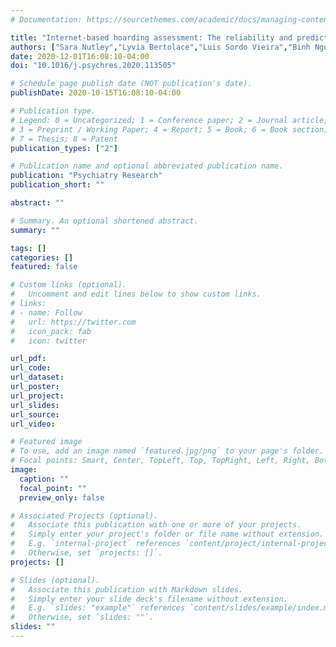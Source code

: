```yaml
---
# Documentation: https://sourcethemes.com/academic/docs/managing-content/

title: "Internet-based hoarding assessment: The reliability and predictive validity of the internet-based Hoarding Rating Scale, Self-Report"
authors: ["Sara Nutley","Lyvia Bertolace","Luis Sordo Vieira","Binh Nguyen","Ashley Ordway","Heather Simpson","Monica R. Camacho","Joseph Eichenbaum","Rachel Nosheny","Michael Weiner","Scott R. Mackin","Carol A. Mathews"]
date: 2020-12-01T16:08:10-04:00
doi: "10.1016/j.psychres.2020.113505"

# Schedule page publish date (NOT publication's date).
publishDate: 2020-10-15T16:08:10-04:00

# Publication type.
# Legend: 0 = Uncategorized; 1 = Conference paper; 2 = Journal article;
# 3 = Preprint / Working Paper; 4 = Report; 5 = Book; 6 = Book section;
# 7 = Thesis; 8 = Patent
publication_types: ["2"]

# Publication name and optional abbreviated publication name.
publication: "Psychiatry Research"
publication_short: ""

abstract: ""

# Summary. An optional shortened abstract.
summary: ""

tags: []
categories: []
featured: false

# Custom links (optional).
#   Uncomment and edit lines below to show custom links.
# links:
# - name: Follow
#   url: https://twitter.com
#   icon_pack: fab
#   icon: twitter

url_pdf:
url_code:
url_dataset:
url_poster:
url_project:
url_slides:
url_source:
url_video:

# Featured image
# To use, add an image named `featured.jpg/png` to your page's folder.
# Focal points: Smart, Center, TopLeft, Top, TopRight, Left, Right, BottomLeft, Bottom, BottomRight.
image:
  caption: ""
  focal_point: ""
  preview_only: false

# Associated Projects (optional).
#   Associate this publication with one or more of your projects.
#   Simply enter your project's folder or file name without extension.
#   E.g. `internal-project` references `content/project/internal-project/index.md`.
#   Otherwise, set `projects: []`.
projects: []

# Slides (optional).
#   Associate this publication with Markdown slides.
#   Simply enter your slide deck's filename without extension.
#   E.g. `slides: "example"` references `content/slides/example/index.md`.
#   Otherwise, set `slides: ""`.
slides: ""
---
```


